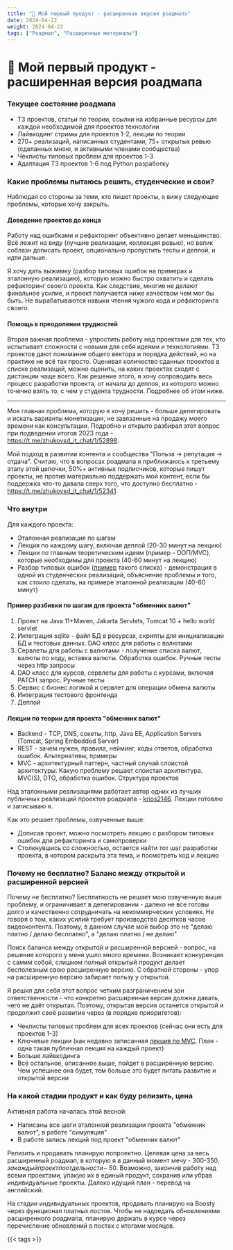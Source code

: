 ```yaml
---
title: "🎯 Мой первый продукт - расширенная версия роадмапа"
date: 2024-04-22
weight: 2024-04-22
tags: ["Роадмап", "Расширенные материалы"]
---
```


# 🎯 Мой первый продукт - расширенная версия роадмапа

### Текущее состояние роадмапа

- ТЗ проектов, статьи по теории, ссылки на избранные ресурсы для каждой необходимой для проектов технологии
- Лайвкодинг стримы для проектов 1-2, лекции по теории
- 270+ реализаций, написанных студентами, 75+ открытых ревью (сделанных мною, и активными членами сообщества)
- Чеклисты типовых проблем для проектов 1-3
- Адаптация ТЗ проектов 1-6 под Python разработку

### Какие проблемы пытаюсь решить, студенческие и свои?

Наблюдая со стороны за теми, кто пишет проекты, я вижу следующие проблемы, которые хочу закрыть.

#### Доведение проектов до конца

Работу над ошибками и рефакторинг объективно делает меньшинство. Всё лежит на виду (лучшие реализации, коллекция ревью), но велик соблазн дописать проект, опционально пропустить тесты и деплой, и идти дальше.

Я хочу дать выжимку (разбор типовых ошибок на примерах и эталонную реализацию), которую можно быстро охватить и сделать рефакторинг своего проекта. Как следствие, многие не делают финальное усилие, и проект получается ниже качеством чем мог бы быть. Не вырабатываются навыки чтения чужого кода и рефакторинга своего.

#### Помощь в преодолении трудностей

Вторая важная проблема - упростить работу над проектами для тех, кто испытывает сложности с новыми для себя идеями и технологиями. ТЗ проектов дают понимание общего вектора и порядка действий, но на практике не всё так просто. Оценивая количество сданных проектов в списке реализаций, можно оценить, на каких проектах сходят с дистанции чаще всего. Как решение этого, я хочу сопроводить весь процесс разработки проекта, от начала до деплоя, из которого можно точечно взять то, с чем у студента трудности. Подробнее об этом ниже.

---

Моя главная проблема, которую я хочу решить - больше делегировать и искать варианты монетизации, не завязанные на продажу моего времени как консультации. Подробно и открыто разбирал этот вопрос при подведении итогов 2023 года - https://t.me/zhukovsd_it_chat/1/52898.

Мой подход в развитии контента и сообщества "Польза → репутация → отдача". Считаю, что в вопросах роадмапа я приближаюсь к третьему этапу этой цепочки, 50%+ активных подписчиков, которые пишут проекты, не против материально поддержать мой контент, если бы поддержка что-то давала сверх того, что доступно бесплатно - https://t.me/zhukovsd_it_chat/1/52341.

### Что внутри

Для каждого проекта:

- Эталонная реализация по шагам
- Лекция по каждому шагу, включая деплой (20-30 минут на лекцию)
- Лекции по главным теоретическим идеям (пример - ООП/MVC), которые необходимы для проекта (40-60 минут на лекцию)
- Разбор типовых ошибок ([пример](https://zhukovsd.github.io/java-backend-learning-course/Projects/CurrencyExchange/#чеклист-для-самопроверки) такого списка) - демонстрация в одной из студенческих реализаций, объяснение проблемы и того, как стоило сделать, на примере эталонной реализации (40-60 минут)

#### Пример разбивки по шагам для проекта "обменник валют"

1. Проект на Java 11+Maven, Jakarta Servlets, Tomcat 10 + hello world servlet
2. Интеграция sqlite - файл БД в ресурсах, скрипты для инициализации БД и тестовых данных. DAO класс для работы с валютами
3. Сервлеты для работы с валютами - получение списка валют, валюты по коду, вставка валюты. Обработка ошибок. Ручные тесты через http запросы
4. DAO класс для курсов, сервлеты для работы с курсами, включая PATCH запрос. Ручные тесты
5. Сервис с бизнес логикой и сервлет для операции обмена валюты
6. Интеграция тестового фронтенда
7. Деплой

#### Лекции по теории для проекта "обменник валют"

- Backend - TCP, DNS, сокеты, http, Java EE, Application Servers (Tomcat, Spring Embedded Server)
- REST - зачем нужен, правила, нейминг, коды ответов, обработка ошибок. Альтернативы, примеры
- MVC - архитектурный паттерн, частный случай слоистой архитектуры. Какую проблему решает слоистая архитектура. MVC(S), DTO, обработка ошибок. Структура проектов

Над эталонными реализациями работает автор одних из лучших публичных реализаций проектов роадмапа - [krios2146](https://t.me/krios2146). Лекции готовлю и записываю я.

Как это решает проблемы, озвученные выше:

- Дописав проект, можно посмотреть лекцию с разбором типовых ошибок для рефакторинга и самопроверки
- Столкнувшись со сложностью, остается найти тот шаг разработки проекта, в котором раскрыта эта тема, и посмотреть код и лекцию

### Почему не бесплатно? Баланс между открытой и расширенной версией

Почему не бесплатно? Бесплатность не решает мою озвученную выше проблему, и ограничивает в делегировании - далеко не все готовы долго и качественно сотрудничать на некоммерческих условиях. Не говоря о том, каких усилий требует производство десятков часов видеоконтента. Поэтому, в данном случае мой выбор это не "делаю платно / делаю бесплатно", а "делаю платно / не делаю".

Поиск баланса между открытой и расширенной версией - вопрос, на решение которого у меня ушло много времени. Возникает конкуренция с самим собой, слишком полный открытый продукт делает бесполезным свою расширенную версию. С обратной стороны - упор на расширенную версию забирает пользу у открытой.

Я решил для себя этот вопрос четким разграничением зон ответственности - что конкретно расширенная версия должна давать, чего не даёт открытая. Поэтому, открытая версия останется открытой и продолжит своё развитие через (в порядке приоритетов):

- Чеклисты типовых проблем для всех проектов (сейчас они есть для проектов 1-3)
- Ключевые лекции (как недавно записанная [лекция по MVC](https://www.youtube.com/watch?v=syjOb_jPJWE). План - одна такая публичная лекция на каждый проект)
- Больше лайвкодинга
- Всё остальное, описанное выше, пойдет в расширенную версию. Чем успешнее она будет, тем больше это будет питать развитие и открытой версии

### На какой стадии продукт и как буду релизить, цена

Активная работа началась этой весной:

- Написаны все шаги эталонной реализации проекта "обменник валют", в работе "симуляция"
- В работе запись лекций под проект "обменник валют"

Релизить и продавать планирую попроектно. Целевая цена за весь расширенный роадмап, в которую я в данный момент мечу - 300-350$, за каждый проект по отдельности - ~50$. Возможно, закончив работу над всеми проектами, упакую их в единый продукт, сохранив или убрав индивидуальные проекты. Далеко идущий план - перевод на английский.

На стадии индивидуальных проектов, продавать планирую на Boosty через функционал платных постов. Чтобы не надоедать обновлениями расширенного роадмапа, планирую держать в курсе через перечисление обновлений в постах с итогами месяцев.

{{< tags >}}